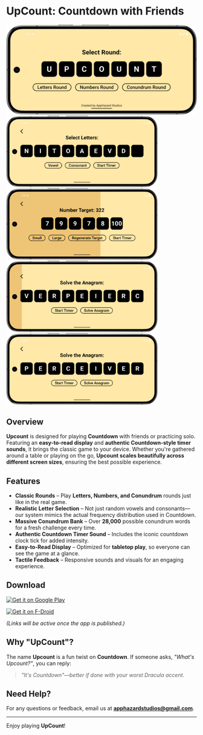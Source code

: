 # UpCount: Countdown with Friends

![UpCount App Icon](https://github.com/AppHazard-Studios/UpCount/blob/main/Screenshots/shrunk/Homescreen.jpg?raw=true)  
<img src="https://github.com/AppHazard-Studios/UpCount/blob/main/Screenshots/shrunk/Letters.jpg?raw=true" width="400" /> <img src="https://github.com/AppHazard-Studios/UpCount/blob/main/Screenshots/shrunk/Numbers.jpg?raw=true" width="400" />
<img src="https://github.com/AppHazard-Studios/UpCount/blob/main/Screenshots/shrunk/Conundrum2.jpg?raw=true" width="400" /> <img src="https://github.com/AppHazard-Studios/UpCount/blob/main/Screenshots/shrunk/Conundrum%20solved.jpg?raw=true" width="400" />

## Overview  
**Upcount** is designed for playing **Countdown** with friends or practicing solo. Featuring an **easy-to-read display** and **authentic Countdown-style timer sounds**, it brings the classic game to your device. Whether you're gathered around a table or playing on the go, **Upcount scales beautifully across different screen sizes**, ensuring the best possible experience.  

## Features  
- **Classic Rounds** – Play **Letters, Numbers, and Conundrum** rounds just like in the real game.  
- **Realistic Letter Selection** – Not just random vowels and consonants—our system mimics the actual frequency distribution used in Countdown.  
- **Massive Conundrum Bank** – Over **28,000** possible conundrum words for a fresh challenge every time.  
- **Authentic Countdown Timer Sound** – Includes the iconic countdown clock tick for added intensity.  
- **Easy-to-Read Display** – Optimized for **tabletop play**, so everyone can see the game at a glance.  
- **Tactile Feedback** – Responsive sounds and visuals for an engaging experience.  

## Download  

[![Get it on Google Play](https://upload.wikimedia.org/wikipedia/commons/c/cd/Get_it_on_Google_Play.svg)](https://play.google.com/store/apps/details?id=com.apphazardstudios.upcount)  

[![Get it on F-Droid](https://upload.wikimedia.org/wikipedia/commons/3/34/F-Droid-button.png)](https://f-droid.org/packages/com.apphazardstudios.upcount)  

_(Links will be active once the app is published.)_  

## Why "UpCount"?  
The name **Upcount** is a fun twist on **Countdown**. If someone asks, *"What's Upcount?"*, you can reply:  

> *"It's Countdown"—better if done with your worst Dracula accent.*  
## Need Help?  
For any questions or feedback, email us at **apphazardstudios@gmail.com**.  

---  
Enjoy playing **UpCount**!  
